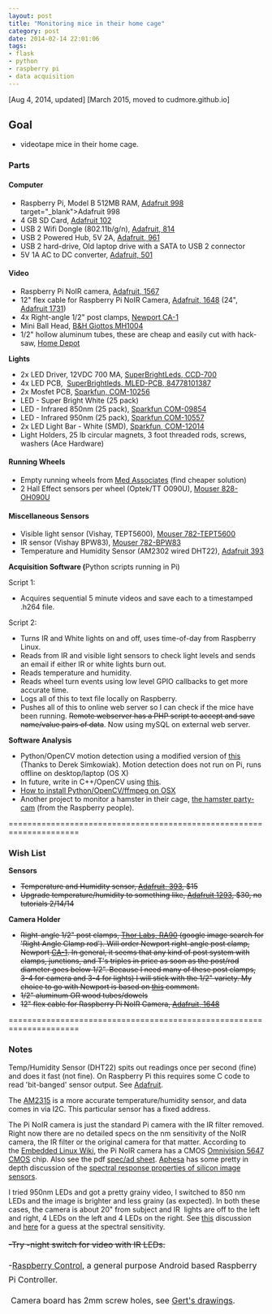 ```yaml
---
layout: post
title: "Monitoring mice in their home cage"
category: post
date: 2014-02-14 22:01:06
tags:
- flask
- python
- raspberry pi
- data acquisition
---
```


[Aug 4, 2014, updated]
[March 2015, moved to cudmore.github.io]
## Goal
- videotape mice in their home cage.

### Parts
#### Computer
- Raspberry Pi, Model B 512MB RAM, [Adafruit 998](http://www.adafruit.com/products/998) target="_blank">Adafruit 998</a></li>
	<li>4 GB SD Card, <a href="http://www.adafruit.com/products/102" target="_blank">Adafruit 102</a></li>
	<li>USB 2 Wifi Dongle (802.11b/g/n), <a href="http://www.adafruit.com/products/814" target="_blank">Adafruit, 814</a></li>
	<li>USB 2 Powered Hub, 5V 2A, <a href="http://www.adafruit.com/products/961" target="_blank">Adafruit, 961</a></li>
	<li>USB 2 hard-drive, Old laptop drive with a SATA to USB 2 connector</li>
	<li>5V 1A AC to DC converter, <a href="http://www.adafruit.com/products/501" target="_blank">Adafruit, 501</a></li>
</ul>
<h4>Video</h4>
<ul>
	<li>Raspberry Pi NoIR camera, <a href="http://www.adafruit.com/products/1567" target="_blank">Adafruit, 1567</a></li>
	<li>12" flex cable for Raspberry Pi NoIR Camera, <a href="http://www.adafruit.com/products/1648" target="_blank">Adafruit, 1648</a> (24", <a href="https://www.adafruit.com/products/1731" target="_blank">Adafruit 1731</a>)</li>
	<li>4x Right-angle 1/2" post clamps, <a href="http://search.newport.com/?q=*&amp;x2=sku&amp;q2=CA-1" target="_blank">Newport CA-1</a></li>
	<li>Mini Ball Head, <a href="http://www.bhphotovideo.com/c/product/221096-REG/Giottos_MH1004_320_MH_1004_Mini_Ball.html" target="_blank">B&amp;H Giottos MH1004</a></li>
	<li>1/2" hollow aluminum tubes, these are cheap and easily cut with hack-saw, <a href="http://www.homedepot.com/p/Allied-Tube-Conduit-1-2-in-x-10-ft-Electric-Metallic-Tube-Conduit-101543/100400405" target="_blank">Home Depot</a></li>
</ul>
<strong>Lights</strong>
<ul>
	<li>2x LED Driver, 12VDC 700 MA, <a href="https://www.superbrightleds.com/moreinfo/led-drivers/700ma-constant-current-led-driver/1323/3045/" target="_blank">SuperBrightLeds, CCD-700</a></li>
	<li>4x LED PCB,  <a href="http://www.superbrightleds.com/moreinfo/bare-circuit-boards/universal-4-led-miniature-wedge-base-pcb-mled-pcb/403/1387/" target="_blank">SuperBrightleds, MLED-PCB, 84778101387</a></li>
	<li>2x Mosfet PCB, <a href="https://www.sparkfun.com/products/10256" target="_blank">Sparkfun, COM-10256</a></li>
	<li>LED - Super Bright White (25 pack)</li>
	<li>LED - Infrared 850nm (25 pack), <a href="https://www.sparkfun.com/products/9854" target="_blank">Sparkfun COM-09854</a></li>
	<li>LED - Infrared 950nm (25 pack), <a href="https://www.sparkfun.com/products/10557" target="_blank">Sparkfun COM-10557</a></li>
	<li>2x LED Light Bar - White (SMD), <a href="https://www.sparkfun.com/products/12014" target="_blank">Sparkfun, COM-12014</a></li>
	<li>Light Holders,<b> </b>25 lb circular magnets, 3 foot threaded rods, screws, washers (Ace Hardware)</li>
</ul>
<h4>Running Wheels</h4>
<ul>
	<li>Empty running wheels from <a href="http://www.med-associates.com/product/low-profile-wireless-running-wheel-for-mouse/" target="_blank">Med Associates</a> (find cheaper solution)</li>
	<li>2 Hall Effect sensors per wheel (Optek/TT O090U), <a href="http://www.mouser.com/ProductDetail/Optek-TT-electronics/OH090U/?qs=MYMjFsmMg9Zxhz344sS0jg==" target="_blank">Mouser 828-OH090U</a></li>
</ul>
<h4>Miscellaneous Sensors</h4>
<ul>
	<li>Visible light sensor (Vishay, TEPT5600), <a href="http://www.mouser.com/ProductDetail/Vishay/TEPT5600/?qs=%2fha2pyFadujUHPassviAP51fh4B6FFdxq%2fQn0JoB63RFxPBe7%2ffCXA%3d%3d" target="_blank">Mouser 782-TEPT5600</a></li>
	<li>IR sensor (Vishay BPW83), <a href="http://www.mouser.com/ProductDetail/Vishay/BPW83/?qs=%2fha2pyFaduiEcAuMy5rpt15ObB2haiIvhq3aASHM7R0%3d" target="_blank">Mouser 782-BPW83</a></li>
	<li>Temperature and Humidity Sensor (AM2302 wired DHT22), <a href="http://www.adafruit.com/products/393" target="_blank">Adafruit 393</a></li>
</ul>
<strong>Acquisition Software (</strong>Python scripts running in Pi)

Script 1:
<ul>
	<li>Acquires sequential 5 minute videos and save each to a timestamped .h264 file.</li>
</ul>
Script 2:
<ul>
	<li>Turns IR and White lights on and off, uses time-of-day from Raspberry Linux.</li>
	<li>Reads from IR and visible light sensors to check light levels and sends an email if either IR or white lights burn out.</li>
	<li>Reads temperature and humidity.</li>
	<li>Reads wheel turn events using low level GPIO callbacks to get more accurate time.</li>
	<li>Logs all of this to text file locally on Raspberry.</li>
	<li>Pushes all of this to online web server so I can check if the mice have been running. <del>Remote webserver has a PHP script to accept and save name/value pairs of data</del>. Now using mySQL on external web server.</li>
</ul>
<strong>Software Analysis</strong>
<ul>
	<li>Python/OpenCV motion detection using a modified version of <a href="http://derek.simkowiak.net/motion-tracking-with-python/" target="_blank">this</a> (Thanks to Derek Simkowiak). Motion detection does not run on Pi, runs offline on desktop/laptop (OS X)</li>
	<li>In future, write in C++/OpenCV using <a href="http://sundararajana.blogspot.com/2007/05/motion-detection-using-opencv.html" target="_blank">this</a>.</li>
	<li><a title="Setting up Python, OpenCV and ffmpeg in OSX" href="http://www.robertcudmore.org/blog/?p=183" target="_blank">How to install Python/OpenCV/ffmpeg on OSX</a></li>
	<li>Another project to monitor a hamster in their cage, <a href="http://www.raspberrypi.org/learning/hamster-party-cam/">the hamster party-cam</a> (from the Raspberry people).</li>
</ul>
=====================================================================
<h3>Wish List</h3>
<strong>Sensors</strong>
<ul>
	<li><del>Temperature and Humidity sensor, <a href="http://www.adafruit.com/products/393" target="_blank">Adafruit, 393</a>, $15</del></li>
	<li><del>Upgrade temperature/humidity to something like, <a href="http://www.adafruit.com/products/1293" target="_blank">Adafruit 1293</a>, $30, no tutorials 2/14/14</del></li>
</ul>
<strong>Camera Holder</strong>
<ul>
	<li><del>Right-angle 1/2" post clamps, <a href="http://www.thorlabs.com/thorProduct.cfm?partNumber=RA90" target="_blank">Thor Labs, RA90</a> (google image search for 'Right Angle Clamp rod'). Will order Newport right-angle post clamp, Newport <a href="http://search.newport.com/?q=*&amp;x2=sku&amp;q2=CA-1" target="_blank">CA-1</a>. In general, it seems that any kind of post system with clamps, junctions, and T's triples in price as soon as the post/rod diameter goes below 1/2". Because I need many of these post clamps, 3-4 for camera and 3-4 for lights) I will stick with the 1/2" variety. My choice to go with Newport is based on <a href="http://mousevr.blogspot.com/2011_09_01_archive.html" target="_blank">this</a> comment.</del></li>
	<li><del>1/2" aluminum OR wood tubes/dowels</del></li>
	<li><del>12" flex cable for Raspberry Pi NoIR Camera, <a href="http://www.adafruit.com/products/1648" target="_blank">Adafruit, 1648</a></del></li>
</ul>
=====================================================================
<h3>Notes</h3>
Temp/Humidity Sensor (DHT22) spits out readings once per second (fine) and does it fast (not fine). On Raspberry Pi this requires some C code to read 'bit-banged' sensor output. See <a href="http://learn.adafruit.com/dht-humidity-sensing-on-raspberry-pi-with-gdocs-logging" target="_blank">Adafruit</a>.

The <a href="http://www.adafruit.com/products/1293" target="_blank">AM2315</a> is a more accurate temperature/humidity sensor, and data comes in via I2C. This particular sensor has a fixed address.

The Pi NoIR camera is just the standard Pi camera with the IR filter removed. Right now there are no detailed specs on the nm sensitivity of the NoIR camera, the IR filter or the original camera for that matter. According to the <a href="http://elinux.org/Rpi_Camera_Module" target="_blank">Embedded Linux Wiki</a>, the Pi NoIR camera has a CMOS <a href="http://www.ovt.com/products/sensor.php?id=66" target="_blank">Omnivision 5647 CMOS</a> chip. Also see the pdf <a href="http://www.ovt.com/download_document.php?type=sensor&amp;sensorid=66" target="_blank">spec/ad sheet</a>. <a href="http://www.aphesa.com" target="_blank">Aphesa</a> has some pretty in depth discussion of the <a href="http://www.google.com/url?sa=t&amp;rct=j&amp;q=&amp;esrc=s&amp;source=web&amp;cd=3&amp;ved=0CDoQFjAC&amp;url=http%3A%2F%2Fwww.aphesa.com%2Fdownloads%2Fdownload2.php%3Fid%3D1&amp;ei=6DX-UryPKMXb0wGq4YHgBg&amp;usg=AFQjCNG9S8Vix59mZKa5fYeZ-mvSw0ZaOQ&amp;sig2=eRzJXiMlOerKKYQ4RmtkKA&amp;bvm=bv.61190604,d.dmQ" target="_blank">spectral response properties of silicon image sensors</a>.

I tried 950nm LEDs and got a pretty grainy video, I switched to 850 nm LEDs and the image is brighter and less grainy (as expected). In both these cases, the camera is about 20" from subject and IR  lights are off to the left and right, 4 LEDs on the left and 4 LEDs on the right. See <a href="http://www.raspberrypi.org/forum/viewtopic.php?f=43&amp;t=60103" target="_blank">this</a> discussion and <a href="http://www.raspberrypi.org/phpBB3/viewtopic.php?f=43&amp;t=48787" target="_blank">here</a> for a guess at the spectral sensitivity.

<del><span style="font-size: 1rem; line-height: 1.714285714;">-Try -night switch for video with IR LEDs.</span></del>

<span style="line-height: 1.714285714; font-size: 1rem;">-</span><a style="line-height: 1.714285714; font-size: 1rem;" href="http://www.lukasz-skalski.com/category/software/" target="_blank">Raspberry Control</a><span style="line-height: 1.714285714; font-size: 1rem;">, a general purpose Android based Raspberry Pi Controller.</span>

<span style="line-height: 1.714285714; font-size: 1rem;"> Camera board has 2mm screw holes, see </span><a style="line-height: 1.714285714; font-size: 1rem;" href="http://www.scribd.com/doc/142718448/Raspberry-Pi-Camera-Mechanical-Data" target="_blank">Gert's drawings</a><span style="line-height: 1.714285714; font-size: 1rem;">.</span>

&nbsp;

&nbsp;

